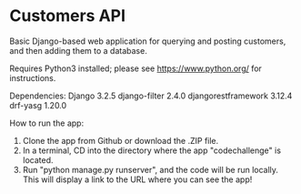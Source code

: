# Customers API
Basic Django-based web application for querying and posting customers, and then adding them to a database.

Requires Python3 installed; please see https://www.python.org/ for instructions.

Dependencies:
Django              3.2.5
django-filter       2.4.0
djangorestframework 3.12.4
drf-yasg            1.20.0

How to run the app:

1. Clone the app from Github or download the .ZIP file.
2. In a terminal, CD into the directory where the app "codechallenge" is located.
3. Run "python manage.py runserver", and the code will be run locally. This will display a link to the URL where you can see the app!
